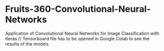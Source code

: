 # Fruits-360-Convolutional-Neural-Networks
Application of Convolutional Neural Networks for Image Classification with Keras //
Tensorboard file has to be opened in Google Colab to see the results of the models
